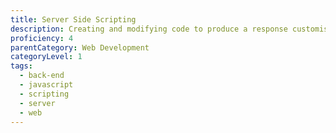 ```yaml
---
title: Server Side Scripting
description: Creating and modifying code to produce a response customised for each user’s request to a website.
proficiency: 4
parentCategory: Web Development
categoryLevel: 1
tags:
  - back-end
  - javascript
  - scripting
  - server
  - web
---
```

